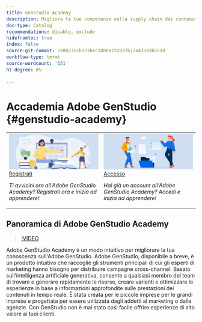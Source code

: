 ```yaml
---
title: GenStudio Academy
description: Migliora le tue competenze nella supply chain dei contenuti con Adobe GenStudio Academy
doc-type: Catalog
recommendations: disable, exclude
hidefromtoc: true
index: false
source-git-commit: ce08231cb723bec3d80a732837b72a435d3b552d
workflow-type: tm+mt
source-wordcount: '151'
ht-degree: 0%

---
```



# Accademia Adobe GenStudio {#genstudio-academy}

<table>
<tr>
  <td>
    <a href="https://learningmanager.adobe.com/accountiplogin?ipId=16970&amp;accesskey=c4988oojirhb5">
      <img alt="Registrati all&apos;Adobe GenStudio Academy" src="/help/assets/card-create-assets.png" />
    </a>
    <div>
      <a href="https://learningmanager.adobe.com/accountiplogin?ipId=16970&amp;accesskey=c4988oojirhb5">
    Registrati
    </a>
    </div>
    <p>
    <em>Ti avvicini ora all'Adobe GenStudio Academy? Registrati ora e inizia ad apprendere!</em>
    <p>
  </td>
  <td>
    <a href="https://genstudioacademy.adobelearningmanager.com/">
    <img alt="Accedi a Adobe GenStudio Academy" src="/help/assets/card-manage-content.png" />
    </a>
    <div>
    <a href="https://genstudioacademy.adobelearningmanager.com/">
    Accesso
    </a>
    </div>
    <p>
    <em>Hai già un account all'Adobe GenStudio Academy? Accedi e inizia ad apprendere!</em>
    </p>
  </td>
</tr>
</table>


## Panoramica di Adobe GenStudio Academy

>[!VIDEO](https://video.tv.adobe.com/v/3434938?autoplay=true&end=replay)

Adobe GenStudio Academy è un modo intuitivo per migliorare la tua conoscenza sull&#39;Adobe GenStudio. Adobe GenStudio, disponibile a breve, è un prodotto intuitivo che raccoglie gli strumenti principali di cui gli esperti di marketing hanno bisogno per distribuire campagne cross-channel. Basato sull’intelligenza artificiale generativa, consente a qualsiasi membro del team di trovare e generare rapidamente le risorse, creare varianti e ottimizzare le esperienze in base a informazioni approfondite sulle prestazioni dei contenuti in tempo reale. È stata creata per le piccole imprese per le grandi imprese e progettata per essere utilizzata dagli addetti al marketing o dalle agenzie. Con GenStudio non è mai stato così facile offrire esperienze di alto valore ai tuoi clienti.
